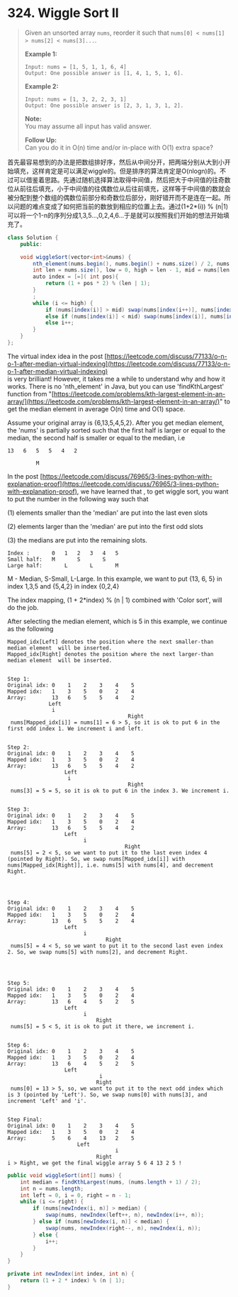 # 324. Wiggle Sort II

> Given an unsorted array `nums`, reorder it such that `nums[0] < nums[1] > nums[2] < nums[3]...`.
>
> **Example 1:**
>
> ```text
> Input: nums = [1, 5, 1, 1, 6, 4]
> Output: One possible answer is [1, 4, 1, 5, 1, 6].
> ```
>
> **Example 2:**
>
> ```text
> Input: nums = [1, 3, 2, 2, 3, 1]
> Output: One possible answer is [2, 3, 1, 3, 1, 2].
> ```
>
> **Note:**  
> You may assume all input has valid answer.
>
> **Follow Up:**  
> Can you do it in O\(n\) time and/or in-place with O\(1\) extra space?

 首先最容易想到的办法是把数组排好序，然后从中间分开，把两端分别从大到小开始填充，这样肯定是可以满足wiggle的。但是排序的算法肯定是O\(nlogn\)的。不过可以借鉴着思路。先通过随机选择算法取得中间值，然后把大于中间值的往奇数位从前往后填充，小于中间值的往偶数位从后往前填充，这样等于中间值的数就会被分配到整个数组的偶数位前部分和奇数位后部分，刚好错开而不是连在一起。所以问题的难点变成了如何把当前的数放到相应的位置上去。通过\(1+2\*\(i\)\) % \(n\|1\)可以将一个1-n的序列分成1,3,5...,0,2,4,6...于是就可以按照我们开始的想法开始填充了。

```csharp
class Solution {
    public:

    void wiggleSort(vector<int>&nums) {
        nth_element(nums.begin(), nums.begin() + nums.size() / 2, nums.end());
        int len = nums.size(), low = 0, high = len - 1, mid = nums[len / 2], i = 0;
        auto index = [=]( int pos){
            return (1 + pos * 2) % (len | 1);
        }
        ;
        while (i <= high) {
            if (nums[index(i)] > mid) swap(nums[index(i++)], nums[index(low++)]);
            else if (nums[index(i)] < mid) swap(nums[index(i)], nums[index(high--)]);
            else i++;
        }
    }
};
```

The virtual index idea in the post [https://leetcode.com/discuss/77133/o-n-o-1-after-median-virtual-indexing](https://leetcode.com/discuss/77133/o-n-o-1-after-median-virtual-indexing)  
is very brilliant! However, it takes me a while to understand why and how it works. There is no 'nth\_element' in Java, but you can use 'findKthLargest' function from "[https://leetcode.com/problems/kth-largest-element-in-an-array/](https://leetcode.com/problems/kth-largest-element-in-an-array/)" to get the median element in average O\(n\) time and O\(1\) space.

Assume your original array is {6,13,5,4,5,2}. After you get median element, the 'nums' is partially sorted such that the first half is larger or equal to the median, the second half is smaller or equal to the median, i.e

```text
13   6   5   5   4   2

         M
```

In the post [https://leetcode.com/discuss/76965/3-lines-python-with-explanation-proof](https://leetcode.com/discuss/76965/3-lines-python-with-explanation-proof), we have learned that , to get wiggle sort, you want to put the number in the following way such that

\(1\) elements smaller than the 'median' are put into the last even slots

\(2\) elements larger than the 'median' are put into the first odd slots

\(3\) the medians are put into the remaining slots.

```text
Index :       0   1   2   3   4   5
Small half:   M       S       S    
Large half:       L       L       M
```

M - Median, S-Small, L-Large. In this example, we want to put {13, 6, 5} in index 1,3,5 and {5,4,2} in index {0,2,4}

The index mapping, \(1 + 2\*index\) % \(n \| 1\) combined with 'Color sort', will do the job.

After selecting the median element, which is 5 in this example, we continue as the following

```text
Mapped_idx[Left] denotes the position where the next smaller-than median element  will be inserted.
Mapped_idx[Right] denotes the position where the next larger-than median element  will be inserted.


Step 1: 
Original idx: 0    1    2    3    4    5  
Mapped idx:   1    3    5    0    2    4 
Array:        13   6    5    5    4    2 
             Left
              i
                                      Right
 nums[Mapped_idx[i]] = nums[1] = 6 > 5, so it is ok to put 6 in the first odd index 1. We increment i and left.


Step 2: 
Original idx: 0    1    2    3    4    5  
Mapped idx:   1    3    5    0    2    4 
Array:        13   6    5    5    4    2 
                  Left
                   i
                                      Right
 nums[3] = 5 = 5, so it is ok to put 6 in the index 3. We increment i.


Step 3: 
Original idx: 0    1    2    3    4    5  
Mapped idx:   1    3    5    0    2    4 
Array:        13   6    5    5    4    2 
                  Left
                        i
                                     Right
 nums[5] = 2 < 5, so we want to put it to the last even index 4 (pointed by Right). So, we swap nums[Mapped_idx[i]] with nums[Mapped_idx[Right]], i.e. nums[5] with nums[4], and decrement Right. 




Step 4: 
Original idx: 0    1    2    3    4    5  
Mapped idx:   1    3    5    0    2    4 
Array:        13   6    5    5    2    4 
                  Left
                        i
                               Right
 nums[5] = 4 < 5, so we want to put it to the second last even index 2. So, we swap nums[5] with nums[2], and decrement Right. 




Step 5: 
Original idx: 0    1    2    3    4    5  
Mapped idx:   1    3    5    0    2    4 
Array:        13   6    4    5    2    5 
                  Left
                        i
                            Right
 nums[5] = 5 < 5, it is ok to put it there, we increment i.


Step 6: 
Original idx: 0    1    2    3    4    5  
Mapped idx:   1    3    5    0    2    4 
Array:        13   6    4    5    2    5 
                  Left
                             i
                            Right
 nums[0] = 13 > 5, so, we want to put it to the next odd index which is 3 (pointed by 'Left'). So, we swap nums[0] with nums[3], and increment 'Left' and 'i'.


Step Final: 
Original idx: 0    1    2    3    4    5  
Mapped idx:   1    3    5    0    2    4 
Array:        5    6    4    13   2    5 
                      Left
                                  i
                            Right
i > Right, we get the final wiggle array 5 6 4 13 2 5 !
```

```java
public void wiggleSort(int[] nums) {
    int median = findKthLargest(nums, (nums.length + 1) / 2);
    int n = nums.length;
    int left = 0, i = 0, right = n - 1;
    while (i <= right) {
        if (nums[newIndex(i, n)] > median) {
            swap(nums, newIndex(left++, n), newIndex(i++, n));
        } else if (nums[newIndex(i, n)] < median) {
            swap(nums, newIndex(right--, n), newIndex(i, n));
        } else {
            i++;
        }
    }
}

private int newIndex(int index, int n) {
    return (1 + 2 * index) % (n | 1);
}
```

